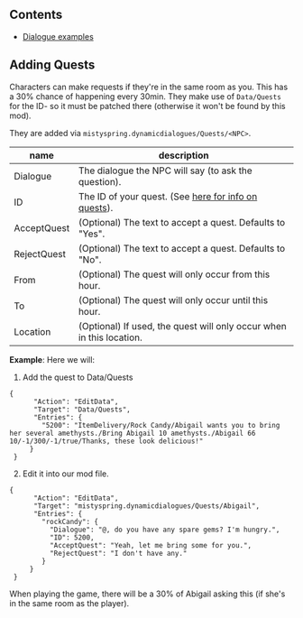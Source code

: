 ## Contents
* [Dialogue examples](#Adding-quests)

## Adding Quests
Characters can make requests if they're in the same room as you. This has a 30% chance of happening every 30min.
They make use of `Data/Quests` for the ID- so it must be patched there (otherwise it won't be found by this mod).

They are added via `mistyspring.dynamicdialogues/Quests/<NPC>`.

name | description
-----|------------
Dialogue | The dialogue the NPC will say (to ask the question).
ID | The ID of your quest. (See [here for info on quests](https://stardewvalleywiki.com/Modding:Quest_data)).
AcceptQuest | (Optional) The text to accept a quest. Defaults to "Yes".
RejectQuest | (Optional) The text to accept a quest. Defaults to "No".
From | (Optional) The quest will only occur from this hour.
To | (Optional) The quest will only occur until this hour.
Location | (Optional) If used, the quest will only occur when in this location.

**Example**:
Here we will: 
1. Add the quest to Data/Quests 
```
{
      "Action": "EditData",
      "Target": "Data/Quests",
      "Entries": {
        "5200": "ItemDelivery/Rock Candy/Abigail wants you to bring her several amethysts./Bring Abigail 10 amethysts./Abigail 66 10/-1/300/-1/true/Thanks, these look delicious!"
     }
 }
```
2. Edit it into our mod file.
```
{
      "Action": "EditData",
      "Target": "mistyspring.dynamicdialogues/Quests/Abigail",
      "Entries": {
        "rockCandy": {
          "Dialogue": "@, do you have any spare gems? I'm hungry.",
          "ID": 5200,
          "AcceptQuest": "Yeah, let me bring some for you.",
          "RejectQuest": "I don't have any."
        }
     }
 }
```

When playing the game, there will be a 30% of Abigail asking this (if she's in the same room as the player).

